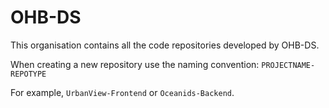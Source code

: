 # OHB-DS

This organisation contains all the code repositories developed by OHB-DS.

When creating a new repository use the naming convention: `PROJECTNAME-REPOTYPE`

For example, `UrbanView-Frontend` or `Oceanids-Backend`.
